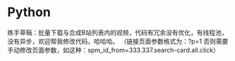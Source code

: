 # Python
练手草稿：批量下载与合成B站列表内的视频，代码有冗余没有优化，有线程池，没有异步，欢迎帮我修改代码，哈哈哈。
（链接页面参数格式为：?p=1 否则需要手动修改页面参数，如这种：spm_id_from=333.337.search-card.all.click）
